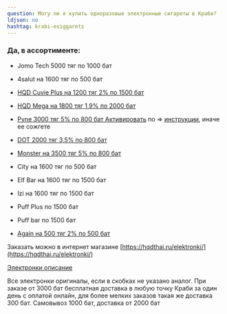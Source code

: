 ```yaml
---
question: Могу ли я купить одноразовые электронные сигареты в Краби?
ldjson: no
hashtag: krabi-esiggarets
---
```



### Да, в ассортименте:

* Jomo Tech 5000 тяг по 1000 бат

* 4salut на 1600 тяг по 500 бат

* [HQD Cuvie Plus на 1200 тяг 2% по 1500 бат](https://hqdthai.ru/elektronki/hqdcuvieplus/)

* [HQD Mega на 1800 тяг 1,9% по 2000 бат](https://hqdthai.ru/elektronki/hqdmega/)

* [Pyne 3000 тяг 5% по 800 бат Активировать](https://hqdthai.ru/elektronki/pyne103/) по => [инструкции](https://savepearlharbor.com/?p=330334), иначе ее сожгете 

* [DOT 2000 тяг 3,5% по 800 бат](https://hqdthai.ru/elektronki/dot/)

* [Monster  на 3500 тяг 5% по 800 бат](https://hqdthai.ru/elektronki/monsterbars/)

* City на 1600 тяг по 500 бат

* Elf Bar на 1600 тяг по 1500 бат

* Izi на 1600 тяг по 1500 бат

* Puff Plus по 1500 бат

* Puff bar по 1500 бат

* [Again на 500 тяг 2% по 500 бат](https://hqdthai.ru/elektronki/again/)


Заказать можно в интернет магазине [https://hqdthai.ru/elektronki/](https://hqdthai.ru/elektronki/)

[Электронки описание](https://savepearlharbor.com/?p=328054)


   Все электронки оригиналы, если в скобках не указано аналог.  При заказе от 3000 бат бесплатная доставка в любую точку Краби за один день с оплатой онлайн, для более мелких заказов такая же доставка 300 бат.  Самовывоз 1000 бат, доставка от 2000 бат
